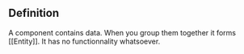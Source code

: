## Definition
A component contains data. When you group them together it forms [[Entity]]. It has no functionnality whatsoever. 